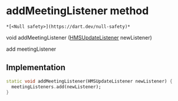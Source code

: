 


# addMeetingListener method




    *[<Null safety>](https://dart.dev/null-safety)*




void addMeetingListener
([HMSUpdateListener](../../model_hms_update_listener/HMSUpdateListener-class.md) newListener)





<p>add meetingListener</p>



## Implementation

```dart
static void addMeetingListener(HMSUpdateListener newListener) {
  meetingListeners.add(newListener);
}
```







